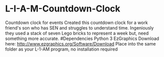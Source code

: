 # L-I-A-M-Countdown-Clock
Countdown clock for events
Created this countdown clock for a work friend's son who has SEN and struggles to understand time.  Ingeniously they used a stack of seven Lego bricks to represent a week but, need something more accurate.
#Dependencies
Python 3
EzGraphics 
Download here: http://www.ezgraphics.org/Software/Download
Place into the same folder as your L-1-AM program, no installation required
